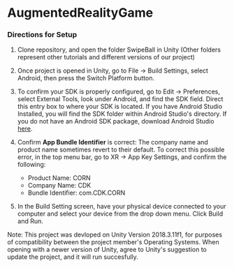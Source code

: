 # AugmentedRealityGame


### Directions for Setup


1. Clone repository, and open the folder SwipeBall in Unity
(Other folders represent other tutorials and different versions of our project)

2. Once project is opened in Unity, go to File -> Build Settings, select Android, then press the Switch Platform button. 

3. To confirm your SDK is properly configured, go to Edit -> Preferences, select External Tools, look under Android, and find the SDK field. Direct this entry box to where your SDK is located. If you have Android Studio Installed, you will find the SDK folder within Android Studio's directory. If you do not have an Android SDK package, download Android Studio [here]( https://developer.android.com/studio/index.html).

4. Confirm **App Bundle Identifier** is correct: The company name and product name sometimes revert to their default. To correct this possible error, in the top menu bar, go to XR -> App Key Settings, and confirm the following: 

   - Product Name: CORN
   - Company Name: CDK
   - Bundle Identifier: com.CDK.CORN

5. In the Build Setting screen, have your physical device connected to your computer and select your device from the drop down menu. Click Build and Run. 
 
Note: This project was devloped on Unity Version 2018.3.11f1, for purposes of compatibility between the project member's Operating Systems. When opening with a newer version of Unity, agree to Unity's suggestion to update the project, and it will run succesfully. 

